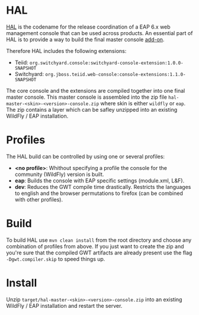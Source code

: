 # HAL
[HAL](http://en.wikipedia.org/wiki/HAL_9000) is the codename for the release coordination of a EAP 6.x web management
console that can be used across products. An essential part of HAL is to provide a way to build the final master
console [add-on](https://community.jboss.org/wiki/LayeredDistributionsAndModulePathOrganization).

Therefore HAL includes the following extensions:

- Teiid: `org.switchyard.console:switchyard-console-extension:1.0.0-SNAPSHOT`
- Switchyard: `org.jboss.teiid.web-console:console-extensions:1.1.0-SNAPSHOT`

The core console and the extensions are compiled together into one final master console. This master console is
assembled into the zip file `hal-master-<skin>-<version>-console.zip` where skin is either `wildfly` or `eap`.
The zip contains a layer which can be safley unzipped into an existing WildFly / EAP installation.

# Profiles
The HAL build can be controlled by using one or several profiles:

- __&lt;no profile&gt;__: Whithout specifying a profile the console for the community (WildFly) version is built.
- __eap__: Builds the console with EAP specific settings (module.xml, L&F).
- __dev__: Reduces the GWT compile time drastically. Restricts the languages to english and the browser permutations to
firefox (can be combined with other profiles).

# Build
To build HAL use `mvn clean install` from the root directory and choose any combination of profiles from above.
If you just want to create the zip and you're sure that the compiled GWT artifacts are already present use the flag
`-Dgwt.compiler.skip` to speed things up.

# Install
Unzip `target/hal-master-<skin>-<version>-console.zip` into an existing WildFly / EAP installation and restart the
server.
